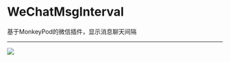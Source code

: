 # WeChatMsgInterval
基于MonkeyPod的微信插件，显示消息聊天间隔

---
![](https://github.com/Mainstayz/WeChatMsgInterval/blob/master/screenshots/ScreenShot.png)
